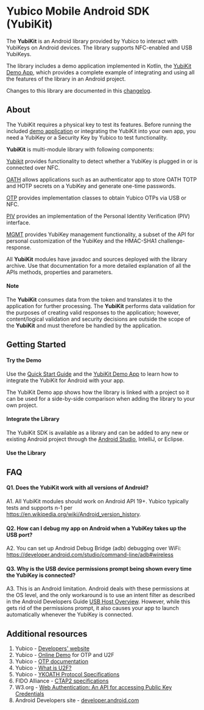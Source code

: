 # Yubico Mobile Android SDK (YubiKit)

The **YubiKit** is an Android library provided by Yubico to interact with YubiKeys on Android devices. The library supports NFC-enabled and USB YubiKeys.

The library includes a demo application implemented in Kotlin, the [YubiKit Demo App](./yubikit-android/tree/master/YubikitDemo), which provides a complete example of integrating and using all the features of the library in an Android project.

Changes to this library are documented in this [changelog](./yubikit-android/blob/master/Changelog.md).


## About

The YubiKit requires a physical key to test its features. Before running the included [demo application](./yubikit-android/tree/master/YubikitDemo) or integrating the YubiKit into your own app, you need a YubiKey or a Security Key by Yubico to test functionality.

**YubiKit** is multi-module library with following components:

[Yubikit](./yubikit/README.md) provides functionality to detect whether a YubiKey is plugged in or is connected over NFC.

[OATH](./oath/README.md) allows applications such as an authenticator app to store OATH TOTP and HOTP secrets on a YubiKey and generate one-time passwords.

[OTP](./otp/README.md) provides implementation classes to obtain Yubico OTPs via USB or NFC.

[PIV](./piv/README.md) provides an implementation of the Personal Identity Verification (PIV) interface.

[MGMT](./management/README.md) provides YubiKey management functionality, a subset of the API for personal customization of the YubiKey and the HMAC-SHA1 challenge-response.

All **YubiKit** modules have javadoc and sources deployed with the library archive. Use that documentation for a more detailed explanation of all the APIs methods, properties and parameters.


#### Note

The **YubiKit** consumes data from the token and translates it to the application for further processing. The **YubiKit** performs data validation for the purposes of creating valid responses to the application; however, content/logical validation and security decisions are outside the scope of the **YubiKit** and must therefore be handled by the application.


## Getting Started

#### Try the Demo

Use the [Quick Start Guide](./yubikit-android/blob/master/YubikitDemo/QuickStart.md) and the [YubiKit Demo App](./yubikit-android/tree/master/YubikitDemo) to learn how to integrate the YubiKit for Android with your app.

The YubiKit Demo app shows how the library is linked with a project so it can be used for a side-by-side comparison when adding the library to your own project.

#### Integrate the Library

The YubiKit SDK is available as a library and can be added to any new or existing Android project through the [Android Studio](https://developer.android.com/studio/intro), IntelliJ, or Eclipse.

#### Use the Library


## FAQ <a name="faq"></a>

#### Q1. Does the YubiKit work with all versions of Android?

A1. All YubiKit modules should work on Android API 19+. Yubico typically tests and supports n-1 per https://en.wikipedia.org/wiki/Android_version_history.

#### Q2. How can I debug my app on Android when a YubiKey takes up the USB port?

A2. You can set up Android Debug Bridge (adb) debugging over WiFi: https://developer.android.com/studio/command-line/adb#wireless

#### Q3.  Why is the USB device permissions prompt being shown every time the YubiKey is connected?

A3. This is an Android limitation. Android deals with these permissions at the OS level, and the only workaround is to use an intent filter as described in the Android Developers Guide [USB Host Overview](https://developer.android.com/guide/topics/connectivity/usb/host.html#using-intents). However, while this gets rid of the permissions prompt, it also causes your app to launch automatically whenever the YubiKey is connected.


## **Additional resources**

1. Yubico - [Developers' website](https://developers.yubico.com)
2. Yubico - [Online Demo](https://demo.yubico.com) for OTP and U2F
3. Yubico - [OTP documentation](https://developers.yubico.com/OTP)
4. Yubico - [What is U2F?](https://developers.yubico.com/U2F)
5. Yubico - [YKOATH Protocol Specifications](https://developers.yubico.com/OATH/YKOATH_Protocol.html)
6. FIDO Alliance - [CTAP2 specifications](https://fidoalliance.org/specs/fido-v2.0-ps-20190130/fido-client-to-authenticator-protocol-v2.0-ps-20190130.html)
7. W3.org - [Web Authentication: An API for accessing Public Key Credentials](https://www.w3.org/TR/webauthn/)
8. Android Developers site - [developer.android.com](https://developer.android.com)
